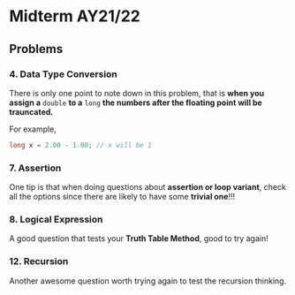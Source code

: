 # Midterm AY21/22

## Problems

### 4. Data Type Conversion

There is only one point to note down in this problem, that is **when you assign a** `double` **to a** `long` **the numbers after the floating point will be trauncated.**

For example,

```c
long x = 2.00 - 1.00; // x will be 1
```

### 7. Assertion

One tip is that when doing questions about **assertion or loop variant**, check all the options since there are likely to have some **trivial one**!!!

### 8. Logical Expression

A good question that tests your **Truth Table Method**, good to try again!

### 12. Recursion

Another awesome question worth trying again to test the recursion thinking.
